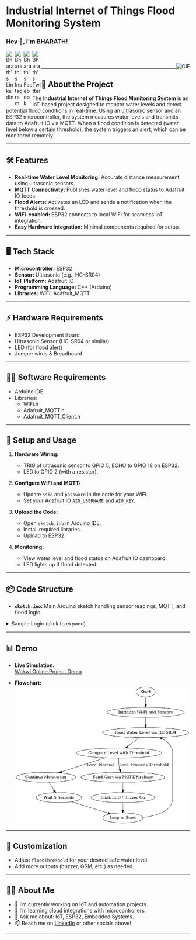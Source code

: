 # Industrial Internet of Things Flood Monitoring System

<h3 title="hehehe"> Hey 👋, I'm BHARATH!</h3>

<a href="https://www.linkedin.com/in/bharath-s-649506323?utm_source=share&utm_campaign=share_via&utm_content=profile&utm_medium=android_app)](https://www.linkedin.com/in/bharath-s-649506323/">
  <img align="left" alt="Bharath's LinkedIn" width="24px" src="https://cdn.jsdelivr.net/npm/simple-icons@v3/icons/linkedin.svg">
</a>
<a href="https://www.instagram.com/__bharath_.s/">
  <img align="left" alt="Bharath's Instagram" width="24px" src="https://cdn.jsdelivr.net/npm/simple-icons@v3/icons/instagram.svg">
</a>
<a href="https://www.facebook.com/">
  <img align="left" alt="Bharath's Facebook" width="24px" src="https://cdn.jsdelivr.net/npm/simple-icons@v3/icons/facebook.svg">
</a>
<a href="https://twitter.com">
  <img align="left" alt="Bharath's Twitter" width="24px" src="https://cdn.jsdelivr.net/npm/simple-icons@3.13.0/icons/twitter.svg">
</a>
<br>
<br>
<img align="right" alt="GIF" src="https://i.pinimg.com/originals/e4/26/70/e426702edf874b181aced1e2fa5c6cde.gif">

---

## 🚀 About the Project
The **Industrial Internet of Things Flood Monitoring System** is an IoT-based project designed to monitor water levels and detect potential flood conditions in real-time. Using an ultrasonic sensor and an ESP32 microcontroller, the system measures water levels and transmits data to Adafruit IO via MQTT. When a flood condition is detected (water level below a certain threshold), the system triggers an alert, which can be monitored remotely.

---

## 🛠️ Features

- **Real-time Water Level Monitoring:** Accurate distance measurement using ultrasonic sensors.
- **MQTT Connectivity:** Publishes water level and flood status to Adafruit IO feeds.
- **Flood Alerts:** Activates an LED and sends a notification when the threshold is crossed.
- **WiFi-enabled:** ESP32 connects to local WiFi for seamless IoT integration.
- **Easy Hardware Integration:** Minimal components required for setup.

---

## 🖥️ Tech Stack

- **Microcontroller:** ESP32
- **Sensor:** Ultrasonic (e.g., HC-SR04)
- **IoT Platform:** Adafruit IO
- **Programming Language:** C++ (Arduino)
- **Libraries:** WiFi, Adafruit_MQTT

---

## ⚡ Hardware Requirements

- ESP32 Development Board
- Ultrasonic Sensor (HC-SR04 or similar)
- LED (for flood alert)
- Jumper wires & Breadboard

---

## 🧑‍💻 Software Requirements

- Arduino IDE
- Libraries:
  - WiFi.h
  - Adafruit_MQTT.h
  - Adafruit_MQTT_Client.h

---

## 📝 Setup and Usage

1. **Hardware Wiring:**
   - TRIG of ultrasonic sensor to GPIO 5, ECHO to GPIO 18 on ESP32.
   - LED to GPIO 2 (with a resistor).

2. **Configure WiFi and MQTT:**
   - Update `ssid` and `password` in the code for your WiFi.
   - Set your Adafruit IO `AIO_USERNAME` and `AIO_KEY`.

3. **Upload the Code:**
   - Open `sketch.ino` in Arduino IDE.
   - Install required libraries.
   - Upload to ESP32.

4. **Monitoring:**
   - View water level and flood status on Adafruit IO dashboard.
   - LED lights up if flood detected.

---

## 📦 Code Structure

- **`sketch.ino`:** Main Arduino sketch handling sensor readings, MQTT, and flood logic.

<details>
  <summary>Sample Logic (click to expand)</summary>

```c++
void loop() {
  MQTT_connect();

  long distance = measureDistance();
  Serial.print("Measured Distance (cm): ");
  Serial.println(distance);

  // Send water level (0-100)
  waterLevelFeed.publish(distance);

  if (distance < floodThreshold) {
    digitalWrite(ALERT_LED, HIGH);
    floodStatusFeed.publish("ON");
    Serial.println("⚠️ Flood Alert Sent!");
  } else {
    digitalWrite(ALERT_LED, LOW);
    floodStatusFeed.publish("OFF");
    Serial.println("✅ Status Safe");
  }

  delay(5000); // every 5 seconds
}
```
</details>

---

## 📊 Demo

- **Live Simulation:**  
  [Wokwi Online Project Demo](https://wokwi.com/projects/434252500636964865)

- **Flowchart:**  
  ![Flowchart](flood_monitoring_flowchart.png) <!-- Make sure to add your flowchart image to the repo as flowchart.png or change the filename accordingly -->

---

## 🎯 Customization

- Adjust `floodThreshold` for your desired safe water level.
- Add more outputs (buzzer, GSM, etc.) as needed.

---

## 🙋‍♂️ About Me

- 🔭 I’m currently working on IoT and automation projects.
- 🌱 I’m learning cloud integrations with microcontrollers.
- 💬 Ask me about: IoT, ESP32, Embedded Systems.
- 📫 Reach me on [LinkedIn](https://www.linkedin.com) or other socials above!

---
